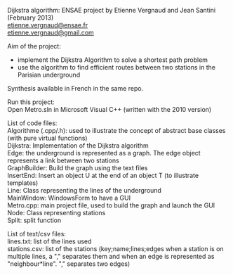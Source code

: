 Dijkstra algorithm: ENSAE project by Etienne Vergnaud and Jean Santini (February 2013)  
etienne.vergnaud@ensae.fr  
etienne.vergnaud@gmail.com  

Aim of the project:  
- implement the Dijkstra Algorithm to solve a shortest path problem
- use the algorithm to find efficient routes between two stations in the Parisian underground

Synthesis available in French in the same repo.

Run this project:  
Open Metro.sln in Microsoft Visual C++ (written with the 2010 version)

List of code files:  
Algorithme (.cpp/.h): used to illustrate the concept of abstract base classes (with pure virtual functions)  
Dijkstra: Implementation of the Dijkstra algorithm  
Edge: the underground is represented as a graph. The edge object represents a link between two stations  
GraphBuilder: Build the graph using the text files  
InsertEnd: Insert an object U at the end of an object T (to illustrate templates)  
Line: Class representing the lines of the underground  
MainWindow: WindowsForm to have a GUI  
Metro.cpp: main project file, used to build the graph and launch the GUI   
Node: Class representing stations  
Split: split function  



List of text/csv files:  
lines.txt: list of the lines used  
stations.csv: list of the stations (key;name;lines;edges  when a station is on multiple lines, a "," separates them and when an edge is represented as "neighbour*line". "," separates two edges)
